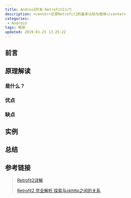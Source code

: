 ```yaml
---
title: Android开发-Retrofit2入门
description: <center>记录Retrofit2的基本认知与使用</center>
categories:
 - Android
tags: 框架
updated: 2019-01-25 13:25:22
---
```


## 前言

>

## 原理解读

### 是什么？

>

### 优点

>

### 缺点

>

## 实例

>

## 总结

>

## 参考链接

> [Retrofit2详解](<https://blog.csdn.net/qq_36699930/article/details/80564850>)
>
> [Retrofit2 完全解析 探索与okhttp之间的关系](<https://blog.csdn.net/lmj623565791/article/details/51304204>)

